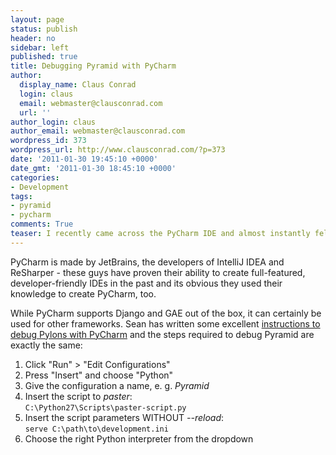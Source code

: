 ```yaml
---
layout: page
status: publish
header: no
sidebar: left
published: true
title: Debugging Pyramid with PyCharm
author:
  display_name: Claus Conrad
  login: claus
  email: webmaster@clausconrad.com
  url: ''
author_login: claus
author_email: webmaster@clausconrad.com
wordpress_id: 373
wordpress_url: http://www.clausconrad.com/?p=373
date: '2011-01-30 19:45:10 +0000'
date_gmt: '2011-01-30 18:45:10 +0000'
categories:
- Development
tags:
- pyramid
- pycharm
comments: True
teaser: I recently came across the PyCharm IDE and almost instantly fell in love. 
---
```

PyCharm is made by JetBrains, the developers of IntelliJ IDEA and ReSharper - these guys have proven their ability to create full-featured, developer-friendly IDEs in the past and its obvious they used their knowledge to create PyCharm, too.

While PyCharm supports Django and GAE out of the box, it can certainly be used for other frameworks. Sean has written some excellent [instructions to debug Pylons with PyCharm](http://byatool.com/python/how-to-debug-pylons-with-pycharm/) and the steps required to debug Pyramid are exactly the same:

1.  Click "Run" > "Edit Configurations"
2.  Press "Insert" and choose "Python"
3.  Give the configuration a name, e. g. _Pyramid_
4.  Insert the script to _paster_:  
    `C:\Python27\Scripts\paster-script.py`
5.  Insert the script parameters WITHOUT _--reload_:  
    `serve C:\path\to\development.ini`
6.  Choose the right Python interpreter from the dropdown

